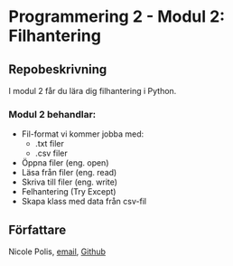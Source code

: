 # Programmering 2 - Modul 2: Filhantering

## Repobeskrivning

I modul 2 får du lära dig filhantering i Python.

### Modul 2 behandlar:

- Fil-format vi kommer jobba med:
  - .txt filer
  - .csv filer
- Öppna filer (eng. open)
- Läsa från filer (eng. read)
- Skriva till filer (eng. write)
- Felhantering (Try Except)
- Skapa klass med data från csv-fil

## Författare

Nicole Polis, [email](nicole.polis@ga.ntig.se), [Github](https://github.com/NicoleNTI)

